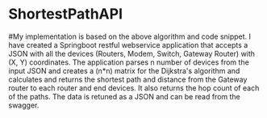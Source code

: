 # ShortestPathAPI
#My implementation is based on the above algorithm and code snippet. I have created a Springboot restful webservice application that accepts a JSON with all the devices (Routers, Modem, Switch, Gateway Router) with (X, Y) coordinates. The application parses n number of devices from the input JSON and creates a (n*n) matrix for the Dijkstra's algorithm and calculates and returns the shortest path and distance from the Gateway router to each router and end devices. It also returns the hop count of each of the paths. The data is retuned as a JSON and can be read from the swagger.

